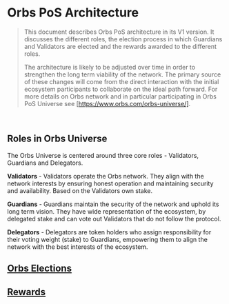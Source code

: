 # Orbs PoS Architecture
> This document describes Orbs PoS architecture in its V1 version. It discusses the different roles, the election process in which Guardians and Validators are elected and the rewards awarded to the different roles. 
> 
> The architecture is likely to be adjusted over time in order to strengthen the long term viability of the network. The primary source of these changes will come from the direct interaction with the initial ecosystem participants to collaborate on the ideal path forward. 
For more details on Orbs network and in particular participating in Orbs PoS Universe see [https://www.orbs.com/orbs-universe/].

&nbsp;
## Roles in Orbs Universe
The Orbs Universe is centered around three core roles - Validators, Guardians and Delegators.

**Validators** - Validators operate the Orbs network. They align with the network interests by ensuring honest operation and maintaining security and availability. Based on the Validators own stake.

**Guardians** - Guardians maintain the security of the network and uphold its long term vision. They have wide representation of the ecosystem, by delegated stake and can vote out Validators that do not follow the protocol.

**Delegators** - Delegators are token holders who assign responsibility for their voting weight (stake) to Guardians, empowering them to align the network with the best interests of the ecosystem.

## [Orbs Elections](./elections.md)

## [Rewards](./rewards.md)
